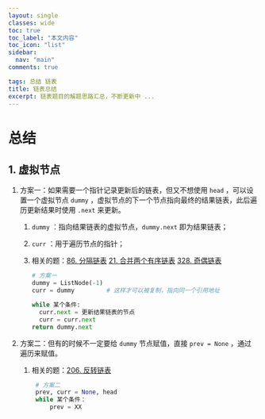 ```yaml
---
layout: single
classes: wide
toc: true
toc_label: "本文内容"
toc_icon: "list"
sidebar:
  nav: "main"
comments: true

tags: 总结 链表
title: 链表总结
excerpt: 链表题目的解题思路汇总，不断更新中 ...
---
```


# 总结

## 1. 虚拟节点

1. 方案一：如果需要一个指针记录更新后的链表，但又不想使用 `head`  ，可以设置一个虚拟节点 `dummy`  ，虚拟节点的下一个节点指向最终的结果链表，此后遍历更新结果时使用 `.next` 来更新。

     1. `dummy` ：指向结果链表的虚拟节点，`dummy.next` 即为结果链表；

     2. `curr` ：用于遍历节点的指针；

     3. 相关的题：[86. 分隔链表](https://leetcode-cn.com/problems/partition-list/) [21. 合并两个有序链表](https://leetcode-cn.com/problems/merge-two-sorted-lists/) [328. 奇偶链表](https://leetcode-cn.com/problems/odd-even-linked-list/)

        ```python
        # 方案一
        dummy = ListNode(-1)
        curr = dummy         # 这样才可以被复制，指向同一个引用地址

        while 某个条件:
          curr.next = 更新结果链表的节点
          curr = curr.next
        return dummy.next
        ```

2. 方案二：但有的时候不一定要给 `dummy` 节点赋值，直接 `prev = None` ，通过遍历来赋值。
     
    1. 相关的题：[206. 反转链表](https://leetcode-cn.com/problems/reverse-linked-list/)

        ```python
         # 方案二
         prev, curr = None, head
         while 某个条件：
             prev = XX
         ```

